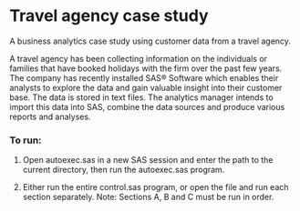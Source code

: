# Travel agency case study
A business analytics case study using customer data from a travel agency. 

A travel agency has been collecting information on the individuals or families that have booked holidays with the firm over the past few years.  The company has recently installed SAS® Software which enables their analysts to explore the data and gain valuable insight into their customer base.  The data is stored in text files.  The analytics manager intends to import this data into SAS, combine the data sources and produce various reports and analyses.

### To run:

1. Open autoexec.sas in a new SAS session and enter the path to the current directory, then run the autoexec.sas program.

2. Either run the entire control.sas program, or open the file and run each section separately. Note: Sections A, B and C must be run in order.
